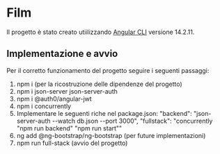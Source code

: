 # Film

Il progetto è stato creato utiilizzando [Angular CLI](https://v14.angular.io/docs) versione 14.2.11.

## Implementazione e avvio

Per il corretto funzionamento del progetto seguire i seguenti passaggi:

1. npm i (per la ricostruzione delle dipendenze del progetto)
2. npm i json-server json-server-auth
3. npm i @auth0/angular-jwt
4. npm i concurrently
5. Implementare le seguenti riche nel package.json:
   "backend": "json-server-auth --watch db.json --port 3000",
   "fullstack": "concurrently \"npm run backend\" \"npm run start\""
7. ng add @ng-bootstrap/ng-bootstrap (per future implementazioni)
8. npm run full-stack (avvio del progetto)
